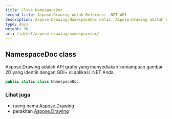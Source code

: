 ```yaml
---
title: Class NamespaceDoc
second_title: Aspose.Drawing untuk Referensi .NET API
description: Aspose.Drawing.NamespaceDoc kelas. Aspose.Drawing adalah API grafis yang menyediakan kemampuan gambar 2D yang identik dengan GDI di aplikasi .NET Anda.
type: docs
weight: 30
url: /id/net/aspose.drawing/namespacedoc/
---
```

## NamespaceDoc class

Aspose.Drawing adalah API grafis yang menyediakan kemampuan gambar 2D yang identik dengan GDI+ di aplikasi .NET Anda.

```csharp
public static class NamespaceDoc
```

### Lihat juga

* ruang nama [Aspose.Drawing](../../aspose.drawing/)
* perakitan [Aspose.Drawing](../../)


